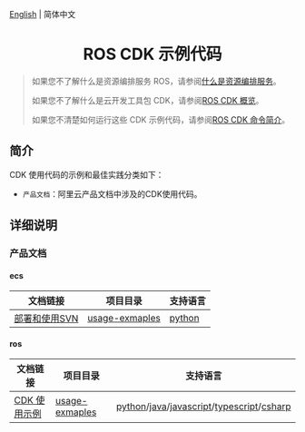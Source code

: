 [English](./README.md) | 简体中文

<h1 align="center">ROS CDK 示例代码</h1>

> 如果您不了解什么是资源编排服务 ROS，请参阅[什么是资源编排服务](https://help.aliyun.com/zh/ros/product-overview/what-is-ros)。
> 
> 如果您不了解什么是云开发工具包 CDK，请参阅[ROS CDK 概览](https://help.aliyun.com/zh/ros/developer-reference/ros-cdk)。
> 
> 如果您不清楚如何运行这些 CDK 示例代码，请参阅[ROS CDK 命令简介](https://help.aliyun.com/zh/ros/developer-reference/ros-cdk-commands)。

## 简介

CDK 使用代码的示例和最佳实践分类如下：

- `产品文档`：阿里云产品文档中涉及的CDK使用代码。

## 详细说明

### 产品文档

#### ecs

| 文档链接                                                                | 项目目录                                       | 支持语言                                                |
|-----------------------------------------------------------------------------|----------------------------------------------------------|----------------------------------------------------------|
| [部署和使用SVN](https://help.aliyun.com/zh/ecs/use-cases/deploying-and-using-svn)|[usage-exmaples](documents/ecs/usage-examples/) | [python](documents/ecs/usage-examples/python/) |

#### ros

|文档链接    |项目目录    |支持语言  |
|-----------------|---------------------|-----------|
|[CDK 使用示例](https://help.aliyun.com/zh/ros/developer-reference/usage-examples)|[usage-exmaples](documents/ros/usage-examples/)|[python](documents/ros/usage-examples/python/)/[java](documents/ros/usage-examples/java/)/[javascript](documents/ros/usage-examples/javascript/)/[typescript](documents/ros/usage-examples/typescript/)/[csharp](documents/ros/usage-examples/csharp/)|

